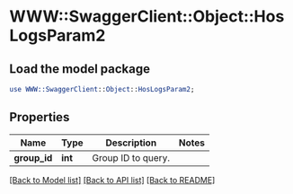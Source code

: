 # WWW::SwaggerClient::Object::HosLogsParam2

## Load the model package
```perl
use WWW::SwaggerClient::Object::HosLogsParam2;
```

## Properties
Name | Type | Description | Notes
------------ | ------------- | ------------- | -------------
**group_id** | **int** | Group ID to query. | 

[[Back to Model list]](../README.md#documentation-for-models) [[Back to API list]](../README.md#documentation-for-api-endpoints) [[Back to README]](../README.md)


